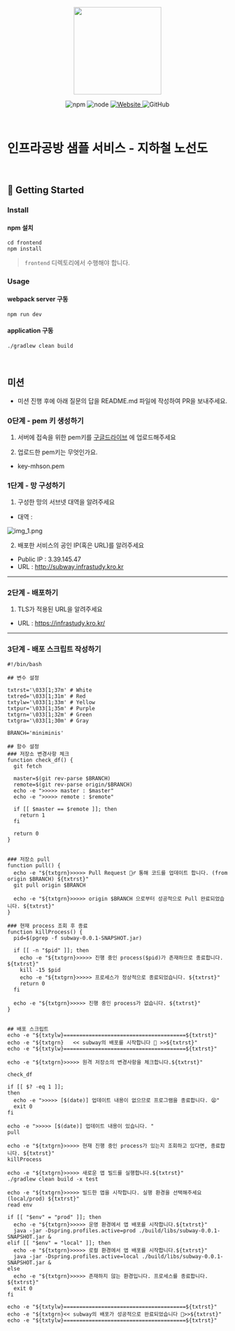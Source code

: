 <p align="center">
    <img width="200px;" src="https://raw.githubusercontent.com/woowacourse/atdd-subway-admin-frontend/master/images/main_logo.png"/>
</p>
<p align="center">
  <img alt="npm" src="https://img.shields.io/badge/npm-%3E%3D%205.5.0-blue">
  <img alt="node" src="https://img.shields.io/badge/node-%3E%3D%209.3.0-blue">
  <a href="https://edu.nextstep.camp/c/R89PYi5H" alt="nextstep atdd">
    <img alt="Website" src="https://img.shields.io/website?url=https%3A%2F%2Fedu.nextstep.camp%2Fc%2FR89PYi5H">
  </a>
  <img alt="GitHub" src="https://img.shields.io/github/license/next-step/atdd-subway-service">
</p>

<br>

# 인프라공방 샘플 서비스 - 지하철 노선도

<br>

## 🚀 Getting Started

### Install

#### npm 설치

```
cd frontend
npm install
```

> `frontend` 디렉토리에서 수행해야 합니다.

### Usage

#### webpack server 구동

```
npm run dev
```

#### application 구동

```
./gradlew clean build
```

<br>

## 미션

* 미션 진행 후에 아래 질문의 답을 README.md 파일에 작성하여 PR을 보내주세요.

### 0단계 - pem 키 생성하기

1. 서버에 접속을 위한 pem키를 [구글드라이브](https://drive.google.com/drive/folders/1dZiCUwNeH1LMglp8dyTqqsL1b2yBnzd1?usp=sharing) 에
   업로드해주세요

2. 업로드한 pem키는 무엇인가요.

- key-mhson.pem

### 1단계 - 망 구성하기

1. 구성한 망의 서브넷 대역을 알려주세요

- 대역 :

![img_1.png](img_1.png)

2. 배포한 서비스의 공인 IP(혹은 URL)를 알려주세요

- Public IP : 3.39.145.47
- URL : http://subway.infrastudy.kro.kr

---

### 2단계 - 배포하기

1. TLS가 적용된 URL을 알려주세요

- URL : https://infrastudy.kro.kr/

---

### 3단계 - 배포 스크립트 작성하기

```shell
#!/bin/bash

## 변수 설정

txtrst='\033[1;37m' # White
txtred='\033[1;31m' # Red
txtylw='\033[1;33m' # Yellow
txtpur='\033[1;35m' # Purple
txtgrn='\033[1;32m' # Green
txtgra='\033[1;30m' # Gray

BRANCH='miniminis'

## 함수 설정
### 저장소 변경사항 체크
function check_df() {
  git fetch

  master=$(git rev-parse $BRANCH)
  remote=$(git rev-parse origin/$BRANCH)
  echo -e ">>>>> master : $master"
  echo -e ">>>>> remote : $remote"

  if [[ $master == $remote ]]; then
    return 1
  fi

  return 0
}


### 저장소 pull
function pull() {
  echo -e "${txtgrn}>>>>> Pull Request 🏃♂️ 통해 코드를 업데이트 합니다. (from origin $BRANCH) ${txtrst}"
  git pull origin $BRANCH

  echo -e "${txtgrn}>>>>> origin $BRANCH 으로부터 성공적으로 Pull 완료되었습니다. ${txtrst}"
}

### 현재 process 조회 후 종료
function killProcess() {
  pid=$(pgrep -f subway-0.0.1-SNAPSHOT.jar)

  if [[ -n "$pid" ]]; then
    echo -e "${txtgrn}>>>>> 진행 중인 process($pid)가 존재하므로 종료합니다. ${txtrst}"
    kill -15 $pid
    echo -e "${txtgrn}>>>>> 프로세스가 정상적으로 종료되었습니다. ${txtrst}"
    return 0
  fi

  echo -e "${txtgrn}>>>>> 진행 중인 process가 없습니다. ${txtrst}"
}


## 배포 스크립트
echo -e "${txtylw}=======================================${txtrst}"
echo -e "${txtgrn}   << subway의 배포를 시작합니다 🧐 >>${txtrst}"
echo -e "${txtylw}=======================================${txtrst}"

echo -e "${txtgrn}>>>>> 원격 저장소의 변경사항을 체크합니다.${txtrst}"

check_df

if [[ $? -eq 1 ]];
then
  echo -e ">>>>> [$(date)] 업데이트 내용이 없으므로 프로그램을 종료합니다. 😫"
  exit 0
fi

echo -e ">>>>> [$(date)] 업데이트 내용이 있습니다. "
pull

echo -e "${txtgrn}>>>>> 현재 진행 중인 process가 있는지 조회하고 있다면, 종료합니다. ${txtrst}"
killProcess

echo -e "${txtgrn}>>>>> 새로운 앱 빌드를 실행합니다.${txtrst}"
./gradlew clean build -x test

echo -e "${txtgrn}>>>>> 빌드한 앱을 시작합니다. 실행 환경을 선택해주세요(local/prod) ${txtrst}"
read env

if [[ "$env" = "prod" ]]; then
  echo -e "${txtgrn}>>>>> 운영 환경에서 앱 배포를 시작합니다.${txtrst}"
  java -jar -Dspring.profiles.active=prod ./build/libs/subway-0.0.1-SNAPSHOT.jar &
elif [[ "$env" = "local" ]]; then
  echo -e "${txtgrn}>>>>> 로컬 환경에서 앱 배포를 시작합니다.${txtrst}"
  java -jar -Dspring.profiles.active=local ./build/libs/subway-0.0.1-SNAPSHOT.jar &
else
  echo -e "${txtgrn}>>>>> 존재하지 않는 환경입니다. 프로세스를 종료합니다. ${txtrst}"
  exit 0
fi

echo -e "${txtylw}=======================================${txtrst}"
echo -e "${txtgrn}<< subway의 배포가 성공적으로 완료되었습니다 🎉>>${txtrst}"
echo -e "${txtylw}=======================================${txtrst}"


```
